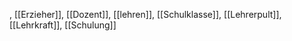 , [[Erzieher]], [[Dozent]], [[lehren]], [[Schulklasse]], [[Lehrerpult]], [[Lehrkraft]], [[Schulung]]